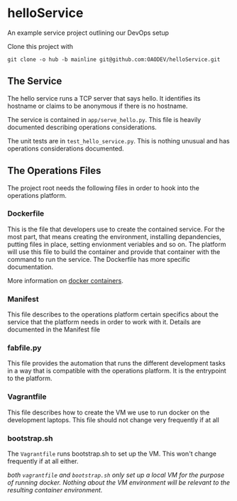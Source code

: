 helloService
============

An example service project outlining our DevOps setup

Clone this project with

    git clone -o hub -b mainline git@github.com:OAODEV/helloService.git

The Service
-----------

The hello service runs a TCP server that says hello. It identifies its
hostname or claims to be anonymous if there is no hostname.

The service is contained in `app/serve_hello.py`. This file is heavily
documented describing operations considerations.

The unit tests are in `test_hello_service.py`. This is nothing unusual
and has operations considerations documented.

The Operations Files
--------------------

The project root needs the following files in order to hook into the
operations platform.

### Dockerfile

This is the file that developers use to create the contained service.
For the most part, that means creating the environment, installing
depandencies, putting files in place, setting envionment veriables and
so on. The platform will use this file to build the container and
provide that container with the command to run the service. The
Dockerfile has more specific documentation.

More information on [docker containers](http://docs.docker.com/).

### Manifest

This file describes to the operations platform certain specifics about
the service that the platform needs in order to work with it. Details
are documented in the Manifest file

### fabfile.py

This file provides the automation that runs the different development
tasks in a way that is compatible with the operations platform. It is
the entrypoint to the platform.

### Vagrantfile

This file describes how to create the VM we use to run docker on the
development laptops. This file should not change very frequently if at
all

### bootstrap.sh

The `Vagrantfile` runs bootstrap.sh to set up the VM. This won't change
frequently if at all either.

*both `vagrantfile` and `bootstrap.sh` only set up a local VM for the
purpose of running docker. Nothing about the VM environment will be
relevant to the resulting container environment.*
